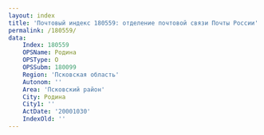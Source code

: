 ```yaml
---
layout: index
title: 'Почтовый индекс 180559: отделение почтовой связи Почты России'
permalink: /180559/
data:
    Index: 180559
    OPSName: Родина
    OPSType: О
    OPSSubm: 180099
    Region: 'Псковская область'
    Autonom: ''
    Area: 'Псковский район'
    City: Родина
    City1: ''
    ActDate: '20001030'
    IndexOld: ''
---
```

